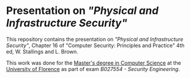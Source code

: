 # Presentation on *"Physical and Infrastructure Security"*

This repository contains the presentation on *"Physical and Infrastructure Security"*, Chapter 16 of "Computer Security: Principles and Practice" 4th ed, W. Stallings and L. Brown.

This work was done for the [Master's degree in Computer Science](https://www.informaticamagistrale.unifi.it/) at the [University of Florence](https://www.unifi.it/) as part of exam *B027554 - Security Engineering*.
